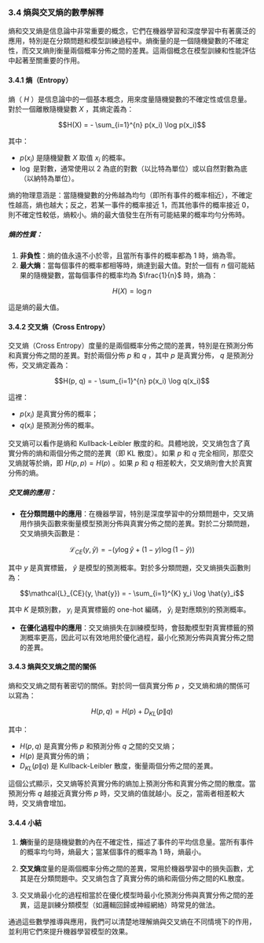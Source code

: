 ### **3.4 熵與交叉熵的數學解釋**

熵和交叉熵是信息論中非常重要的概念，它們在機器學習和深度學習中有著廣泛的應用，特別是在分類問題和模型訓練過程中。熵衡量的是一個隨機變數的不確定性，而交叉熵則衡量兩個概率分佈之間的差異。這兩個概念在模型訓練和性能評估中起著至關重要的作用。

#### **3.4.1 熵（Entropy）**

熵（ $`H`$ ）是信息論中的一個基本概念，用來度量隨機變數的不確定性或信息量。對於一個離散隨機變數  $`X`$ ，其熵定義為：


```math
H(X) = - \sum_{i=1}^{n} p(x_i) \log p(x_i)
```


其中：
-  $`p(x_i)`$  是隨機變數  $`X`$  取值  $`x_i`$  的概率。
-  $`\log`$  是對數，通常使用以 2 為底的對數（以比特為單位）或以自然對數為底（以納特為單位）。

熵的物理意涵是：當隨機變數的分佈越為均勻（即所有事件的概率相近），不確定性越高，熵也越大；反之，若某一事件的概率接近 1，而其他事件的概率接近 0，則不確定性較低，熵較小。熵的最大值發生在所有可能結果的概率均勻分佈時。

##### **熵的性質**：
1. **非負性**：熵的值永遠不小於零，且當所有事件的概率都為 1 時，熵為零。
2. **最大熵**：當每個事件的概率都相等時，熵達到最大值。對於一個有  $`n`$  個可能結果的隨機變數，當每個事件的概率均為  $`\frac{1}{n}`$  時，熵為：
   
```math
H(X) = \log n
```

   這是熵的最大值。

#### **3.4.2 交叉熵（Cross Entropy）**

交叉熵（Cross Entropy）度量的是兩個概率分佈之間的差異，特別是在預測分佈和真實分佈之間的差異。對於兩個分佈  $`p`$  和  $`q`$ ，其中  $`p`$  是真實分佈， $`q`$  是預測分佈，交叉熵定義為：


```math
H(p, q) = - \sum_{i=1}^{n} p(x_i) \log q(x_i)
```


這裡：
-  $`p(x_i)`$  是真實分佈的概率；
-  $`q(x_i)`$  是預測分佈的概率。

交叉熵可以看作是熵和 Kullback-Leibler 散度的和。具體地說，交叉熵包含了真實分佈的熵和兩個分佈之間的差異（即 KL 散度）。如果  $`p`$  和  $`q`$  完全相同，那麼交叉熵就等於熵，即  $`H(p, p) = H(p)`$ 。如果  $`p`$  和  $`q`$  相差較大，交叉熵則會大於真實分佈的熵。

##### **交叉熵的應用**：
- **在分類問題中的應用**：在機器學習，特別是深度學習中的分類問題中，交叉熵用作損失函數來衡量模型預測分佈與真實分佈之間的差異。對於二分類問題，交叉熵損失函數是：
  
```math
\mathcal{L}_{CE}(y, \hat{y}) = - \left( y \log \hat{y} + (1 - y) \log (1 - \hat{y}) \right)
```

  其中  $`y`$  是真實標籤， $`\hat{y}`$  是模型的預測概率。對於多分類問題，交叉熵損失函數則為：
  
```math
\mathcal{L}_{CE}(y, \hat{y}) = - \sum_{i=1}^{K} y_i \log \hat{y}_i
```

  其中  $`K`$  是類別數， $`y_i`$  是真實標籤的 one-hot 編碼， $`\hat{y}_i`$  是對應類別的預測概率。

- **在優化過程中的應用**：交叉熵損失在訓練模型時，會鼓勵模型對真實標籤的預測概率更高，因此可以有效地用於優化過程，最小化預測分佈與真實分佈之間的差異。

#### **3.4.3 熵與交叉熵之間的關係**

熵和交叉熵之間有著密切的關係。對於同一個真實分佈  $`p`$ ，交叉熵和熵的關係可以寫為：


```math
H(p, q) = H(p) + D_{KL}(p \| q)
```


其中：
-  $`H(p, q)`$  是真實分佈  $`p`$  和預測分佈  $`q`$  之間的交叉熵；
-  $`H(p)`$  是真實分佈的熵；
-  $`D_{KL}(p \| q)`$  是 Kullback-Leibler 散度，衡量兩個分佈之間的差異。

這個公式顯示，交叉熵等於真實分佈的熵加上預測分佈和真實分佈之間的散度。當預測分佈  $`q`$  越接近真實分佈  $`p`$  時，交叉熵的值就越小。反之，當兩者相差較大時，交叉熵會增加。

#### **3.4.4 小結**

1. **熵**衡量的是隨機變數的內在不確定性，描述了事件的平均信息量。當所有事件的概率均勻時，熵最大；當某個事件的概率為 1 時，熵最小。
   
2. **交叉熵**度量的是兩個概率分佈之間的差異，常用於機器學習中的損失函數，尤其是在分類問題中。交叉熵包含了真實分佈的熵和兩個分佈之間的KL散度。

3. 交叉熵最小化的過程相當於在優化模型時最小化預測分佈與真實分佈之間的差異，這是訓練分類模型（如邏輯回歸或神經網絡）時常見的做法。

通過這些數學推導與應用，我們可以清楚地理解熵與交叉熵在不同情境下的作用，並利用它們來提升機器學習模型的效果。